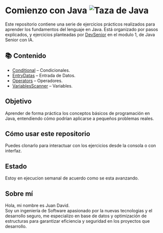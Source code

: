 # Comienzo con Java ![Taza de Java](src/resources/images/taza_de_java.png)


Este repositorio contiene una serie de ejercicios prácticos realizados para aprender los fundamentos del lenguaje en Java. Está organizado por pasos explicados, y ejercicios planteadas por [DevSenior](https://devseniorcode.com/) en el modulo 1, de Java Senior con IA.

## 📚 Contenido

- [Conditional](https://github.com/DJAngel973/Starting-Java/blob/main/src/Conditional.java) – Condicionales.
- [EntryDatas](https://github.com/DJAngel973/Starting-Java/blob/main/src/EntryDatas.java) – Entrada de Datos.
- [Operators](https://github.com/DJAngel973/Starting-Java/blob/main/src/Operators.java) – Operadores.
- [VariablesScanner](https://github.com/DJAngel973/Starting-Java/blob/main/src/VariablesScanner.java) – Variables.


## Objetivo

Aprender de forma práctica los conceptos básicos de programación en Java, entendiendo cómo podrían aplicarse a pequeños problemas reales.

## Cómo usar este repositorio

Puedes clonarlo para interactuar con los ejercicios desde la consola o con interfaz.

## Estado

Estoy en ejecucion semanal de acuerdo como se esta avanzando.

## Sobre mí

Hola, mi nombre es Juan David.  
Soy un ingeniería de Software apasionado por la nuevas tecnologias  y el desarrollo seguro, me especializo en base de datos y optimización de estructuras para garantizar eficiencia y seguridad en los proyectos que desarrollo.